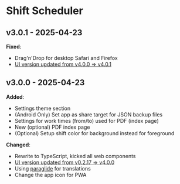 # Shift Scheduler

## v3.0.1 - 2025-04-23

**Fixed**:

- Drag'n'Drop for desktop Safari and Firefox
- [UI version updated from v4.0.0 => v4.0.1](https://github.com/knackwurstking/ui/tree/v4.0.1)

## v3.0.0 - 2025-04-23

**Added**:

- Settings theme section
- (Android Only) Set app as share target for JSON backup files
- Settings for work times (from/to) used for PDF (index page)
- New (optional) PDF index page
- (Optional) Setup shift color for background instead for foreground

**Changed**:

- Rewrite to TypeScript, kicked all web components
- [UI version updated from v0.2.17 => v4.0.0](https://github.com/knackwurstking/ui/tree/v4.0.0)
- Using [paraglide](https://inlang.com/m/gerre34r/library-inlang-paraglideJs) for translations
- Change the app icon for PWA

